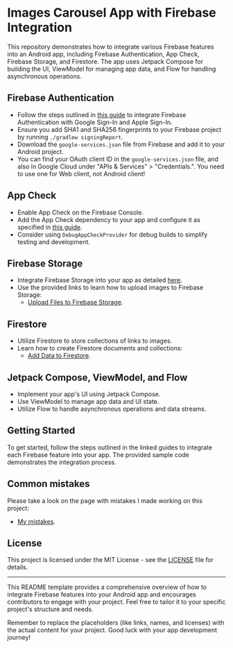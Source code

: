 # Images Carousel App with Firebase Integration

This repository demonstrates how to integrate various Firebase features into an Android app, including Firebase Authentication, App Check, Firebase Storage, and Firestore. The app uses Jetpack Compose for building the UI, ViewModel for managing app data, and Flow for handling asynchronous operations.

## Firebase Authentication

- Follow the steps outlined in [this guide](https://firebase.google.com/docs/auth/android/google-signin) to integrate Firebase Authentication with Google Sign-In and Apple Sign-In.
- Ensure you add SHA1 and SHA256 fingerprints to your Firebase project by running `./gradlew signingReport`.
- Download the `google-services.json` file from Firebase and add it to your Android project.
- You can find your OAuth client ID in the `google-services.json` file, and also in Google Cloud under "APIs & Services" > "Credentials.". You need to use one for Web client, not Android client!

## App Check

- Enable App Check on the Firebase Console.
- Add the App Check dependency to your app and configure it as specified in [this guide](https://firebase.google.com/docs/app-check/android/play-integrity-provider).
- Consider using `DebugAppCheckProvider` for debug builds to simplify testing and development.

## Firebase Storage

- Integrate Firebase Storage into your app as detailed [here](https://firebase.google.com/docs/storage/android/start#add-sdk).
- Use the provided links to learn how to upload images to Firebase Storage:
    - [Upload Files to Firebase Storage](https://firebase.google.com/docs/storage/android/upload-files#upload_files).

## Firestore

- Utilize Firestore to store collections of links to images.
- Learn how to create Firestore documents and collections:
    - [Add Data to Firestore](https://firebase.google.com/docs/firestore/manage-data/add-data#kotlin+ktx_1).

## Jetpack Compose, ViewModel, and Flow

- Implement your app's UI using Jetpack Compose.
- Use ViewModel to manage app data and UI state.
- Utilize Flow to handle asynchronous operations and data streams.

## Getting Started

To get started, follow the steps outlined in the linked guides to integrate each Firebase feature into your app. The provided sample code demonstrates the integration process.

## Common mistakes

Please take a look on the page with mistakes I made working on this project:
- [My mistakes]([https://github.com/NikolayPodonin/CarouselImagesWIthFirebase/wiki/Summary-of-mistakes-I-encountered-during-the-integration-of-Firebase-features-and-how-to-avoid-them:]). 

## License

This project is licensed under the MIT License - see the [LICENSE](LICENSE) file for details.

---

This README template provides a comprehensive overview of how to integrate Firebase features into your Android app and encourages contributors to engage with your project. Feel free to tailor it to your specific project's structure and needs.

Remember to replace the placeholders (like links, names, and licenses) with the actual content for your project. Good luck with your app development journey!
